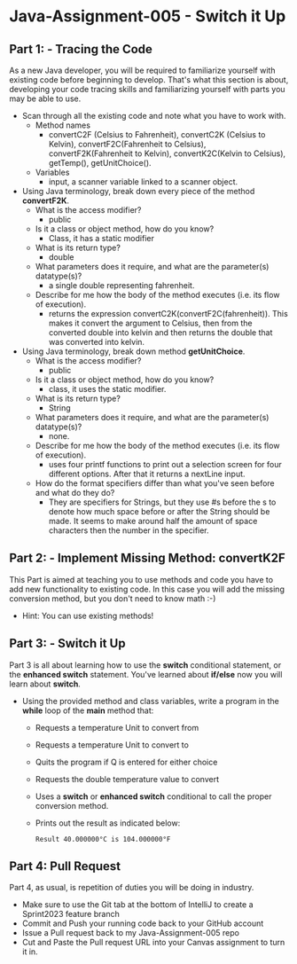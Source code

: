 # Java-Assignment-005 - Switch it Up

## Part 1: - Tracing the Code
As a new Java developer, you will be required to familiarize yourself with existing code before beginning to develop. That's what this section is about, developing your code tracing skills and familiarizing yourself with parts you may be able to use.
* Scan through all the existing code and note what you have to work with.
    * Method names
      * convertC2F (Celsius to Fahrenheit), convertC2K (Celsius to Kelvin), convertF2C(Fahrenheit to Celsius), convertF2K(Fahrenheit to Kelvin), convertK2C(Kelvin to Celsius), getTemp(), getUnitChoice().
    * Variables
      * input, a scanner variable linked to a scanner object.
* Using Java terminology, break down every piece of the method **convertF2K**.
    * What is the access modifier?
      * public
    * Is it a class or object method, how do you know?
      * Class, it has a static modifier
    * What is its return type?
      * double
    * What parameters does it require, and what are the parameter(s) datatype(s)?
      * a single double representing fahrenheit.
    * Describe for me how the body of the method executes (i.e. its flow of execution).
      * returns the expression convertC2K(convertF2C(fahrenheit)). This makes it convert the argument to Celsius, then from the converted double into kelvin and then returns the double that was converted into kelvin.  
* Using Java terminology, break down method **getUnitChoice**.
    * What is the access modifier?
      * public
    * Is it a class or object method, how do you know?
      * class, it uses the static modifier.
    * What is its return type?
      * String
    * What parameters does it require, and what are the parameter(s) datatype(s)?
      * none.
    * Describe for me how the body of the method executes (i.e. its flow of execution).
      * uses four printf functions to print out a selection screen for four different options. After that it returns a nextLine input.
    * How do the format specifiers differ than what you've seen before and what do they do?
      * They are specifiers for Strings, but they use #s before the s to denote how much space before or after the String should be made. It seems to make around half the amount of space characters then the number in the specifier.

## Part 2: - Implement Missing Method: convertK2F
This Part is aimed at teaching you to use methods and code you have to add new functionality to existing code. In this case you will add the missing conversion method, but you don't need to know math :-)
* Hint: You can use existing methods!

## Part 3: - Switch it Up
Part 3 is all about learning how to use the **switch** conditional statement, or the **enhanced switch** statement. You've learned about **if/else** now you will learn about **switch**.
* Using the provided method and class variables, write a program in the **while** loop of the **main** method that:
    * Requests a temperature Unit to convert from
    * Requests a temperature Unit to convert to
    * Quits the program if Q is entered for either choice
    * Requests the double temperature value to convert
    * Uses a **switch** or **enhanced switch** conditional to call the proper conversion method.
    * Prints out the result as indicated below:

          Result 40.000000°C is 104.000000°F

## Part 4: Pull Request
Part 4, as usual, is repetition of duties you will be doing in industry.
* Make sure to use the Git tab at the bottom of IntelliJ to create a Sprint2023 feature branch
* Commit and Push your running code back to your GitHub account
* Issue a Pull request back to my Java-Assignment-005 repo
* Cut and Paste the Pull request URL into your Canvas assignment to turn it in.
